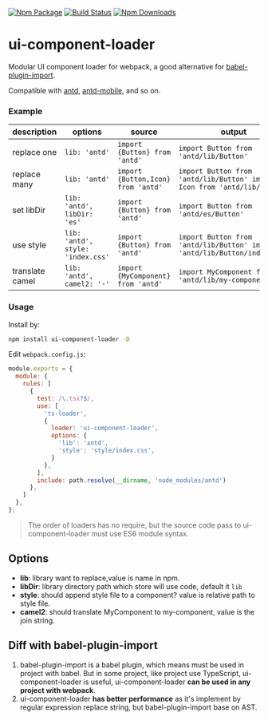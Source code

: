 [![Npm Package](https://img.shields.io/npm/v/ui-component-loader.svg?style=flat-square)](https://www.npmjs.com/package/ui-component-loader)
[![Build Status](https://img.shields.io/travis/gwuhaolin/ui-component-loader.svg?style=flat-square)](https://travis-ci.org/gwuhaolin/ui-component-loader)
[![Npm Downloads](http://img.shields.io/npm/dm/ui-component-loader.svg?style=flat-square)](https://www.npmjs.com/package/ui-component-loader)

# ui-component-loader
Modular UI component loader for webpack, a good alternative for [babel-plugin-import](https://github.com/ant-design/babel-plugin-import).

Compatible with [antd](https://github.com/ant-design/ant-design), [antd-mobile](https://github.com/ant-design/ant-design-mobile), and so on.

### Example

| description | options | source | output |
| --- | --- | --- | --- |
| replace one | `lib: 'antd'` | `import {Button} from 'antd'` | `import Button from 'antd/lib/Button'` |
| replace many | `lib: 'antd'` | `import {Button,Icon} from 'antd'` | `import Button from 'antd/lib/Button' import Icon from 'antd/lib/Icon'` |
| set libDir | `lib: 'antd', libDir: 'es'` | `import {Button} from 'antd'` | `import Button from 'antd/es/Button'` |
| use style | `lib: 'antd', style: 'index.css'` | `import {Button} from 'antd'` | `import Button from 'antd/lib/Button' import 'antd/lib/Button/index.css'` |
| translate camel | `lib: 'antd', camel2: '-'` | `import {MyComponent} from 'antd'` | `import MyComponent from 'antd/lib/my-component'` |

  
### Usage
Install by:
```bash
npm install ui-component-loader -D
```

Edit `webpack.config.js`:
```js
module.exports = {
  module: {
    rules: [
      {
        test: /\.tsx?$/,
        use: [
          'ts-loader',
          {
            loader: 'ui-component-loader',
            options: {
              'lib': 'antd',
              'style': 'style/index.css',
            }
          },
        ],
        include: path.resolve(__dirname, 'node_modules/antd')
      },
    ]
  },
};
```
> The order of loaders has no require, but the source code pass to ui-component-loader must use ES6 module syntax.

## Options
- **lib**: library want to replace,value is name in npm.
- **libDir**: library directory path which store will use code, default it `lib`  
- **style**: should append style file to a component? value is relative path to style file.
- **camel2**: should translate MyComponent to my-component, value is the join string. 

## Diff with babel-plugin-import
1. babel-plugin-import is a babel plugin, which means must be used in project with babel.
But in some project, like project use TypeScript, ui-component-loader is useful,
ui-component-loader **can be used in any project with webpack**.
2. ui-component-loader **has better performance** as it's implement by regular expression replace string, but babel-plugin-import base on AST.
 